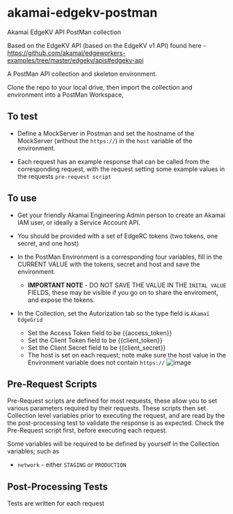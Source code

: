 # akamai-edgekv-postman
Akamai EdgeKV API PostMan collection


Based on the EdgeKV API (based on the EdgeKV v1 API) found here - https://github.com/akamai/edgeworkers-examples/tree/master/edgekv/apis#edgekv-api

A PostMan API collection and skeleton environment.

Clone the repo to your local drive, then import the collection and environment into a PostMan Workspace,

## To test 
- Define a MockServer in Postman and set the hostname of the MockServer (without the `https://`) in the `host` variable of the environment.

- Each request has an example response that can be called from the corresponding request, with the request setting some example values in the requests `pre-request script`

## To use
- Get your friendly Akamai Engineering Admin person to create an Akamai IAM user, or ideally a Service Account API.

- You should be provided with a set of EdgeRC tokens (two tokens, one secret, and one host)

- In the PostMan Environment is a corresponding four variables, fill in the CURRENT VALUE with the tokens, secret and host and save the environment.
  - **IMPORTANT NOTE** - DO NOT SAVE THE VALUE IN THE `INITAL VALUE` FIELDS, these may be visible if you go on to share the enviroment, and expose the tokens.

- In the Collection, set the Autorization tab so the type field is `Akamai EdgeGrid`
  - Set the Access Token field to be {{access_token}}
  - Set the Client Token field to be {{client_token}}
  - Set the Client Secret field to be {{client_secret}}
  - The host is set on each request; note make sure the host value in the Environment variable does not contain `https://`
![image](https://user-images.githubusercontent.com/11668707/136386973-4aa95431-7f70-4912-87ab-d7fad467013e.png)

## Pre-Request Scripts
Pre-Request scripts are defined for most requests, these allow you to set various parameters required by their requests.
These scripts then set Collection level variables prior to executing the request, and are read by the the post-processing test to validate the response is as expected. Check the Pre-Request script first, before executing each request.

Some variables will be required to be defined by yourself in the Collection variables; such as
- `network` - either `STAGING` or `PRODUCTION`


## Post-Processing Tests
Tests are written for each request

